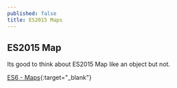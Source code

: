 ```yaml
---
published: false
title: ES2015 Maps
---
```

## ES2015 Map
Its good to think about ES2015 Map like an object but not.

[ES6 - Maps](https://www.youtube.com/embed/QjYk58e-8v4?rel=0){:target="_blank"}

